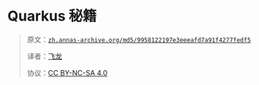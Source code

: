 # Quarkus 秘籍

> 原文：[`zh.annas-archive.org/md5/9958122197e3eeeafd7a91f4277fedf5`](https://zh.annas-archive.org/md5/9958122197e3eeeafd7a91f4277fedf5)
> 
> 译者：[飞龙](https://github.com/wizardforcel)
> 
> 协议：[CC BY-NC-SA 4.0](http://creativecommons.org/licenses/by-nc-sa/4.0/)
